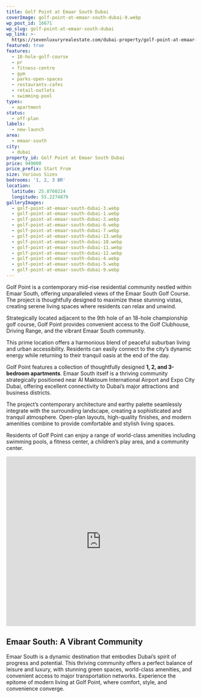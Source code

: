 ```yaml
---
title: Golf Point at Emaar South Dubai
coverImage: golf-point-at-emaar-south-dubai-9.webp
wp_post_id: 16671
wp_slug: golf-point-at-emaar-south-dubai
wp_link: >-
  https://sevenluxuryrealestate.com/dubai-property/golf-point-at-emaar-south-dubai/
featured: true
features:
  - 18-hole-golf-course
  - pr
  - fitness-centre
  - gym
  - parks-open-spaces
  - restaurants-cafes
  - retail-outlets
  - swimming-pool
types:
  - apartment
status:
  - off-plan
labels:
  - new-launch
area:
  - emaar-south
city:
  - dubai
property_id: Golf Point at Emaar South Dubai
price: 949000
price_prefix: Start From
size: Various Sizes
bedrooms: '1, 2, 3 BR'
location:
  latitude: 25.0760224
  longitude: 55.2274879
galleryImages:
  - golf-point-at-emaar-south-dubai-3.webp
  - golf-point-at-emaar-south-dubai-1.webp
  - golf-point-at-emaar-south-dubai-2.webp
  - golf-point-at-emaar-south-dubai-6.webp
  - golf-point-at-emaar-south-dubai-7.webp
  - golf-point-at-emaar-south-dubai-13.webp
  - golf-point-at-emaar-south-dubai-10.webp
  - golf-point-at-emaar-south-dubai-11.webp
  - golf-point-at-emaar-south-dubai-12.webp
  - golf-point-at-emaar-south-dubai-4.webp
  - golf-point-at-emaar-south-dubai-5.webp
  - golf-point-at-emaar-south-dubai-9.webp
---
```


Golf Point is a contemporary mid-rise residential community nestled within Emaar South, offering unparalleled views of the Emaar South Golf Course. The project is thoughtfully designed to maximize these stunning vistas, creating serene living spaces where residents can relax and unwind.

Strategically located adjacent to the 9th hole of an 18-hole championship golf course, Golf Point provides convenient access to the Golf Clubhouse, Driving Range, and the vibrant Emaar South community.

This prime location offers a harmonious blend of peaceful suburban living and urban accessibility. Residents can easily connect to the city’s dynamic energy while returning to their tranquil oasis at the end of the day.

Golf Point features a collection of thoughtfully designed **1, 2, and 3-bedroom apartments**. Emaar South itself is a thriving community strategically positioned near Al Maktoum International Airport and Expo City Dubai, offering excellent connectivity to Dubai’s major attractions and business districts.

The project’s contemporary architecture and earthy palette seamlessly integrate with the surrounding landscape, creating a sophisticated and tranquil atmosphere. Open-plan layouts, high-quality finishes, and modern amenities combine to provide comfortable and stylish living spaces.

Residents of Golf Point can enjoy a range of world-class amenities including swimming pools, a fitness center, a children’s play area, and a community center.

<iframe src="https://www.google.com/maps/embed?pb=!1m18!1m12!1m3!1d3620.1097379000485!2d55.14262105265126!3d24.860101338257486!2m3!1f0!2f0!3f0!3m2!1i1024!2i768!4f13.1!3m3!1m2!1s0x3e5f0bcaef272d45%3A0x9add5bd697cc0ac1!2sEMAAR%20South!5e0!3m2!1sen!2sus!4v1722850402539!5m2!1sen!2sus" width="100%" height="450" style="border:0;" allowfullscreen loading="lazy" referrerpolicy="no-referrer-when-downgrade"></iframe>

## **Emaar South: A Vibrant Community**

Emaar South is a dynamic destination that embodies Dubai’s spirit of progress and potential. This thriving community offers a perfect balance of leisure and luxury, with stunning green spaces, world-class amenities, and convenient access to major transportation networks. Experience the epitome of modern living at Golf Point, where comfort, style, and convenience converge.
